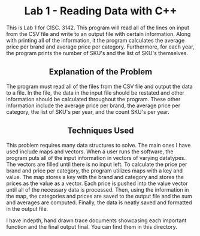 <h1 align="center">Lab 1 - Reading Data with C++</h1>

<p> This is Lab 1 for CISC. 3142. This program will read all of the lines on input from the CSV file and write to an output file with certain information. Along with printing all of the information, it the program calculates the average price per brand and average price per category. Furthermore, for each year, the program prints the number of SKU's and the list of SKU's themselves.</p>

<h2 align="center">Explanation of the Problem</h2>

<p>The program must read all of the files from the CSV file and output the data to a file. In the file, the data in the input file should be restated and other information should be calculated throughout the program. These other information include the average price per brand, the average price per category, the list of SKU's per year, and the count SKU's per year.</p>

<h2 align="center">Techniques Used</h2>

<p>This problem requires many data structures to solve. The main ones I have used include maps and vectors. When a user runs the software, the program puts all of the input information in vectors of varying datatypes. The vectors are filled until there is no input left. To calculate the price per brand and price per category, the program utilizes maps with a key and value. The map stores a key with the brand and category and stores the prices as the value as a vector. Each price is pushed into the value vector until all of the necessary data is processed. Then, using the information in the map, the categories and prices are saved to the output file and the sum and averages are computed. Finally, the data is neatly saved and formatted in the output file.

I have indepth, hand drawn trace documents showcasing each important function and the final output final. You can find them in this directory. </p>